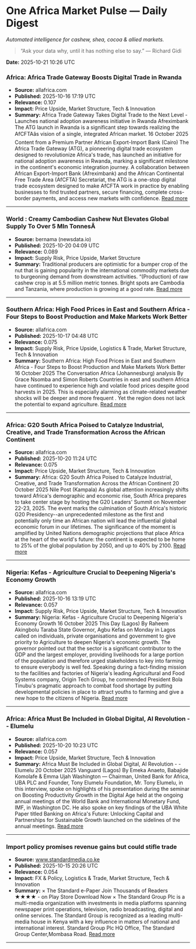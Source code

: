 # One Africa Market Pulse — Daily Digest

*Automated intelligence for cashew, shea, cocoa & allied markets.*

> “Ask your data why, until it has nothing else to say.” — Richard Gidi


**Date:** 2025-10-21 10:26 UTC


### Africa: Africa Trade Gateway Boosts Digital Trade in Rwanda
- **Source:** allafrica.com  
- **Published:** 2025-10-16 17:19 UTC  
- **Relevance:** 0.107  
- **Impact:** Price Upside, Market Structure, Tech & Innovation  
- **Summary:** Africa Trade Gateway Takes Digital Trade to the Next Level - Launches national adoption awareness initiative in Rwanda Afreximbank The ATG launch in Rwanda is a significant step towards realizing the AfCFTAâs vision of a single, integrated African market. 16 October 2025 Content from a Premium Partner African Export-Import Bank (Cairo) The Africa Trade Gateway (ATG), a pioneering digital trade ecosystem designed to revolutionize Africa's trade, has launched an initiative for national adoption awareness in Rwanda, marking a significant milestone in the continent's economic integration journey. A collaboration between African Export-Import Bank (Afreximbank) and the African Continental Free Trade Area (AfCFTA) Secretariat, the ATG is a one-stop digital trade ecosystem designed to make AfCFTA work in practice by enabling businesses to find trusted partners, secure financing, complete cross-border payments, and access new markets with confidence.
[Read more](https://allafrica.com/stories/202510160651.html)

---

### World : Creamy Cambodian Cashew Nut Elevates Global Supply To Over 5 Mln TonnesÂ
- **Source:** bernama (newsdata.io)  
- **Published:** 2025-10-20 04:09 UTC  
- **Relevance:** 0.089  
- **Impact:** Supply Risk, Price Upside, Market Structure  
- **Summary:** Traditional producers are optimistic for a bumper crop of the nut that is gaining popularity in the international commodity markets due to burgeoning demand from downstream activities. “(Production) of raw cashew crop is at 5.5 million metric tonnes. Bright spots are Cambodia and Tanzania, where production is growing at a good rate.
[Read more](http://www.bernama.com/en/news.php?id=2480779)

---

### Southern Africa: High Food Prices in East and Southern Africa - Four Steps to Boost Production and Make Markets Work Better
- **Source:** allafrica.com  
- **Published:** 2025-10-17 04:48 UTC  
- **Relevance:** 0.075  
- **Impact:** Supply Risk, Price Upside, Logistics & Trade, Market Structure, Tech & Innovation  
- **Summary:** Southern Africa: High Food Prices in East and Southern Africa - Four Steps to Boost Production and Make Markets Work Better 16 October 2025 The Conversation Africa (Johannesburg) analysis By Grace Nsomba and Simon Roberts Countries in east and southern Africa have continued to experience high and volatile food prices despite good harvests in 2025. This is especially alarming as climate-related weather shocks will be deeper and more frequent . Yet the region does not lack the potential to expand agriculture.
[Read more](https://allafrica.com/stories/202510170006.html)

---

### Africa: G20 South Africa Poised to Catalyze Industrial, Creative, and Trade Transformation Across the African Continent
- **Source:** allafrica.com  
- **Published:** 2025-10-20 11:24 UTC  
- **Relevance:** 0.075  
- **Impact:** Price Upside, Market Structure, Tech & Innovation  
- **Summary:** Africa: G20 South Africa Poised to Catalyze Industrial, Creative, and Trade Transformation Across the African Continent 20 October 2025 Nile Post (Kampala) As global attention increasingly shifts toward Africa's demographic and economic rise, South Africa prepares to take center stage by hosting the G20 Leaders' Summit on November 22-23, 2025. The event marks the culmination of South Africa's historic G20 Presidency--an unprecedented milestone as the first and potentially only time an African nation will lead the influential global economic forum in our lifetimes. The significance of the moment is amplified by United Nations demographic projections that place Africa at the heart of the world's future: the continent is expected to be home to 25% of the global population by 2050, and up to 40% by 2100.
[Read more](https://allafrica.com/stories/202510200258.html)

---

### Nigeria: Kefas - Agriculture Crucial to Deepening Nigeria's Economy Growth
- **Source:** allafrica.com  
- **Published:** 2025-10-16 13:19 UTC  
- **Relevance:** 0.057  
- **Impact:** Supply Risk, Price Upside, Market Structure, Tech & Innovation  
- **Summary:** Nigeria: Kefas - Agriculture Crucial to Deepening Nigeria's Economy Growth 16 October 2025 This Day (Lagos) By Raheem Akingbolu Taraba State Governor, Agbu Kefas on Monday in Lagos called on individuals, private organisations and government to give priority to Agriculture to deepen Nigeria's economic growth. The governor pointed out that the sector is a significant contributor to the GDP and the largest employer, providing livelihoods for a large portion of the population and therefore urged stakeholders to key into farming to ensure everybody is well fed. Speaking during a fact-finding mission to the facilities and factories of Nigeria's leading Agricultural and Food Systems company, Origin Tech Group, he commended President Bola Tinubu's pragmatic approach to combat food shortage by putting developmental policies in place to attract youths to farming and give a new hope to the citizens of Nigeria.
[Read more](https://allafrica.com/stories/202510160414.html)

---

### Africa: Africa Must Be Included in Global Digital, AI Revolution - - Elumelu
- **Source:** allafrica.com  
- **Published:** 2025-10-20 10:23 UTC  
- **Relevance:** 0.057  
- **Impact:** Price Upside, Market Structure, Tech & Innovation  
- **Summary:** Africa Must Be Included in Global Digital, AI Revolution - - Elumelu 20 October 2025 Vanguard (Lagos) By Emeka Anaeto, Babajide Komolafe & Emma Ujah Washington — Chairman, United Bank for Africa, UBA PLC and Founder, Tony Elumelu Foundation, Mr. Tony Elumelu, in this interview, spoke on highlights of his presentation during the seminar on Boosting Productivity Growth in the Digital Age held at the ongoing annual meetings of the World Bank and International Monetary Fund, IMF, in Washington DC. He also spoke on key findings of the UBA White Paper titled Banking on Africa's Future: Unlocking Capital and Partnerships for Sustainable Growth launched on the sidelines of the annual meetings.
[Read more](https://allafrica.com/stories/202510200157.html)

---

### Import policy promises revenue gains but could stifle trade
- **Source:** www.standardmedia.co.ke  
- **Published:** 2025-10-15 20:26 UTC  
- **Relevance:** 0.054  
- **Impact:** FX & Policy, Logistics & Trade, Market Structure, Tech & Innovation  
- **Summary:** × The Standard e-Paper Join Thousands of Readers ★★★★ - on Play Store Download Now × The Standard Group Plc is a multi-media organization with investments in media platforms spanning newspaper print operations, television, radio broadcasting, digital and online services. The Standard Group is recognized as a leading multi-media house in Kenya with a key influence in matters of national and international interest. Standard Group Plc HQ Office, The Standard Group Center,Mombasa Road.
[Read more](https://www.standardmedia.co.ke/business/article/2001531894/import-policy-promises-revenue-gains-but-could-stifle-trade)

---
